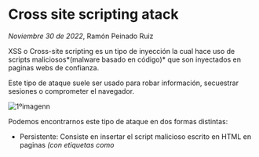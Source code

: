 # Cross site scripting atack
*Noviembre 30 de 2022*, Ramón Peinado Ruiz



XSS o Cross-site scripting es un tipo de inyección la cual hace uso de scripts maliciosos*(malware basado en código)* que son inyectados en paginas webs de confianza.

Este tipo de ataque suele ser usado para robar información, secuestrar sesiones o comprometer el navegador.

<img src="/img/1ºimagenn.png" alt="1ºimagenn"  />

Podemos encontrarnos este tipo de ataque en dos formas distintas:

- Persistente: Consiste en insertar el script malicioso escrito en HTML en paginas *(con etiquetas como <script> o <iframe>)*  en webs donde haya vulnerabilidades para hacerlo. 

  <img src="/img/2ºimagenn.png" alt="2ºimagenn"  />

- Reflejada: Se trata de modificar valores que la web usa para pasar variables entre dos paginas, sin usar sesiones y se da cuando:

  - Hay un mensaje o una ruta en la URL del navegador (Mensaje de error...).

  - En una cookie.

    <img src="/img/3ºimagenn.png" alt="3ºimagenn"  />

